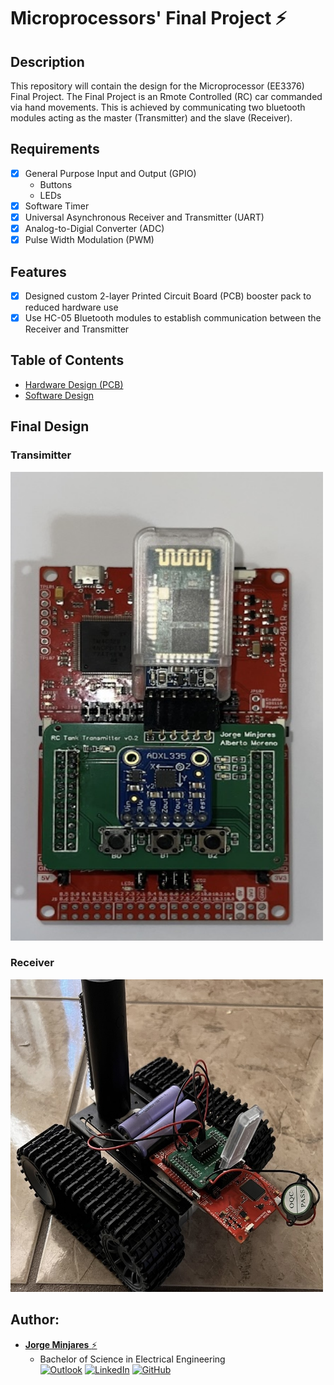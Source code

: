 # Microprocessors' Final Project :zap:

## **Description**
This repository will contain the design for the Microprocessor (EE3376) Final Project. The Final Project is an Rmote Controlled (RC) car commanded via hand movements. This is achieved by communicating two bluetooth modules acting as the master (Transmitter) and the slave (Receiver).

## **Requirements**
- [x] General Purpose Input and Output (GPIO) 
    - Buttons
    - LEDs
- [x] Software Timer
- [x] Universal Asynchronous Receiver and Transmitter (UART)
- [x] Analog-to-Digial Converter (ADC)
- [x] Pulse Width Modulation (PWM)
## **Features**
- [x] Designed custom 2-layer Printed Circuit Board (PCB) booster pack to reduced hardware use
- [x] Use HC-05 Bluetooth modules to establish communication between the Receiver and Transmitter
## **Table of Contents**
- [Hardware Design (PCB)](https://github.com/JorgeMinjares/MicroprocessorsFinalProject/tree/main/Hardware)
- [Software Design](https://github.com/JorgeMinjares/MicroprocessorsFinalProject/tree/main/Software)
## **Final Design**
### **Transimitter**
<img src="Hardware/images/transmitter.jpg" width = "500" height = "750">

### **Receiver**
<img src="Hardware/images/receiver.jpg" width = "500" height = "500">

## **Author:**
* [**Jorge Minjares** :zap:](https://github.com/JorgeMinjares)<br>
  * Bachelor of Science in Electrical Engineering<br>
[![Outlook](https://img.shields.io/badge/Microsoft_Outlook-0078D4?style=for-the-badge&logo=microsoft-outlook&logoColor=white&style=flat)](mailto:jminjares5@miners.utep.edu) 
[![LinkedIn](https://img.shields.io/badge/LinkedIn-0077B5?style=for-the-badge&logo=linkedin&logoColor=white&style=flat)](https://www.linkedin.com/in/jorge-minjares/) [![GitHub](https://img.shields.io/badge/GitHub-100000?style=for-the-badge&logo=github&logoColor=white&style=flat)](https://github.com/JorgeMinjares)
